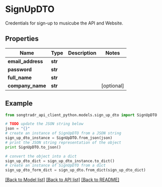 # SignUpDTO

Credentials for sign-up to musicube the API and Website.

## Properties

Name | Type | Description | Notes
------------ | ------------- | ------------- | -------------
**email_address** | **str** |  | 
**password** | **str** |  | 
**full_name** | **str** |  | 
**company_name** | **str** |  | [optional] 

## Example

```python
from songtradr_api_client_python.models.sign_up_dto import SignUpDTO

# TODO update the JSON string below
json = "{}"
# create an instance of SignUpDTO from a JSON string
sign_up_dto_instance = SignUpDTO.from_json(json)
# print the JSON string representation of the object
print SignUpDTO.to_json()

# convert the object into a dict
sign_up_dto_dict = sign_up_dto_instance.to_dict()
# create an instance of SignUpDTO from a dict
sign_up_dto_form_dict = sign_up_dto.from_dict(sign_up_dto_dict)
```
[[Back to Model list]](../README.md#documentation-for-models) [[Back to API list]](../README.md#documentation-for-api-endpoints) [[Back to README]](../README.md)


